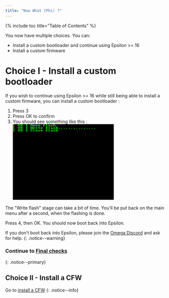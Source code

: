 ```yaml
---
title: "Now What (Phi) ?"
---
```


{% include toc title="Table of Contents" %}

You now have multiple choices. You can:
- Install a custom bootloader and continue using Epsilon >= 16
- Install a custom firmware

# Choice I - Install a custom bootloader

If you wish to continue using Epsilon >= 16 while still being able to install a custom firmware, you can install a custom bootloader :
1. Press 3
2. Press OK to confirm
3. You should see something like this :
![Phi launch screen](images/screenshots/phi-write.png)

The "Write flash" stage can take a bit of time. You'll be put back on the main menu after a second, when the flashing is done.

Press 4, then OK. You should now boot back into Epsilon.

If you don't boot back into Epsilon, please join the [Omega Discord](https://discord.gg/X2TWhh9) and ask for help.
{: .notice--warning}

### Continue to [Final checks](final-checks)
{: .notice--primary}

## Choice II - Install a CFW

Go to [install a CFW](install-a-cfw)
{: .notice--info}
